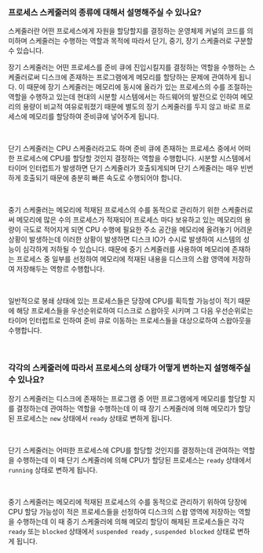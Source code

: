 ### 프로세스 스케줄러의 종류에 대해서 설명해주실 수 있나요?



스케줄러란 어떤 프로세스에게 자원을 할당할지를 결정하는 운영체제 커널의 코드를 의미하며 스케줄러는 수행하는 역할과 목적에 따라서 단기, 중기, 장기 스케줄러로 구분할 수 있습니다.

장기 스케줄러는 어떤 프로세스를 준비 큐에 진입시킬지를 결정하는 역할을 수행하는 스케줄러로써 디스크에 존재하는 프로그램에게 메모리를 할당하는 문제에 관여하게 됩니다. 이 때문에 장기 스케줄러는 메모리에 동시에 올라가 있는 프로세스의 수를 조절하는 역할을 수행하고 있는데 현대의 시분할 시스템에서는 하드웨어의 발전으로 인하여 메모리의 용량이 비교적 여유로워졌기 때문에 별도의 장기 스케줄러를 두지 않고 바로 프로세스에 메모리를 할당하여 준비큐에 넣어주게 됩니다.

<br>


단기 스케줄러는 CPU 스케줄러라고도 하며 준비 큐에 존재하는 프로세스 중에서 어떠한 프로세스에 CPU를 할당할 것인지 결정하는 역할을 수행합니다. 시분할 시스템에서 타이머 인터럽트가 발생하면 단기 스케줄러가 호출되게되며 단기 스케줄러는 매우 빈번하게 호출되기 때문에 충분히 빠른 속도로 수행되어야 합니다. 

<br>

중기 스케줄러는 메모리에 적재된 프로세스의 수를 동적으로 관리하기 위한 스케줄러로써 메모리에 많은 수의 프로세스가 적재되어 프로세스 마다 보유하고 있는 메모리의 용량이 극도로 적어지게 되면 CPU 수행에 필요한 주소 공간을 메모리에 올려놓기 어려운 상황이 발생하는데 이러한 상황이 발생하면 디스크 IO가 수시로 발생하여 시스템의 성능이 심각하게 저하될 수 있습니다. 때문에 중기 스케줄러를 사용하여 메모리에 존재하는 프로세스 중 일부를 선정하여 메모리에 적재된 내용을 디스크의 스왑 영역에 저장하여 저장해두는 역항르 수행합니다. 

<br>

일반적으로 봉쇄 상태에 있는 프로세스들은 당장에 CPU를 획득할 가능성이 적기 때문에 해당 프로세스들을 우선순위로하여 디스크로 스왑아웃 시키며 그 다음 우선순위로는 타이머 인터럽트로 인하여 준비 큐로 이동하는 프로세스들을 대상으로하여 스왑아웃을 수행합니다. 



<br>



### 각각의 스케줄러에 따라서 프로세스의 상태가 어떻게 변하는지 설명해주실 수 있나요?

장기 스케줄러는 디스크에 존재하는 프로그램 중 어떤 프로그램에게 메모리를 할당할 지를 결정하는데 관여하는 역할을 수행하는데 이 때 장기 스케줄러에 의해 메모리가 할당된 프로세스는 `new` 상태에서 `ready` 상태로 변하게 됩니다.

<br>

단기 스케줄러는 어떠한 프로세스에 CPU를 할당할 것인지를 결정하는데 관여하는 역할을 수행하는데 이 때 단기 스케줄러에 의해 CPU가 할당된 프로세스는 `ready` 상태에서 `running` 상태로 변하게 됩니다.

<br>

중기 스케줄러는 메모리에 적재된 프로세스의 수를 동적으로 관리하기 위하여 당장에 CPU 할당 가능성이 적은 프로세스들을 선정하여 디스크의 스왑 영역에 저장하는 역할을 수행하는데 이 때 중기 스케줄러에 의해 메모리 할당이 해제된 프로세스들은 각각 `ready` 또는 `blocked` 상태에서 `suspended ready` , `suspended blocked` 상태로 변하게 됩니다.
